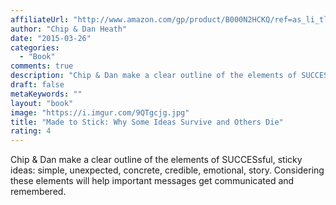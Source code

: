 ```yaml
---
affiliateUrl: "http://www.amazon.com/gp/product/B000N2HCKQ/ref=as_li_tl?ie=UTF8&camp=1789&creative=390957&creativeASIN=B000N2HCKQ&linkCode=as2&tag=jaktre-20&linkId=P3Z6A427B7JDXGX6"
author: "Chip & Dan Heath"
date: "2015-03-26"
categories:
  - "Book"
comments: true
description: "Chip & Dan make a clear outline of the elements of SUCCESsful, sticky ideas: simple, unexpected, concrete, credible, emotional, story.  Considering th"
draft: false
metaKeywords: ""
layout: "book"
image: "https://i.imgur.com/9QTgcjg.jpg"
title: "Made to Stick: Why Some Ideas Survive and Others Die"
rating: 4
---
```


Chip & Dan make a clear outline of the elements of SUCCESsful, sticky ideas: simple, unexpected, concrete, credible, emotional, story.  Considering these elements will help important messages get communicated and remembered.
